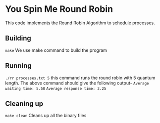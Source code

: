 # You Spin Me Round Robin

This code implements the Round Robin Algorithm to schedule processes.

## Building

`make` We use make command to build the program

## Running
`./rr processes.txt 5` this command runs the round robin with 5 quantum length.
The above command should give the following output-
`Average waiting time: 5.50`
`Average response time: 3.25`


## Cleaning up

`make clean` Cleans up all the binary files

